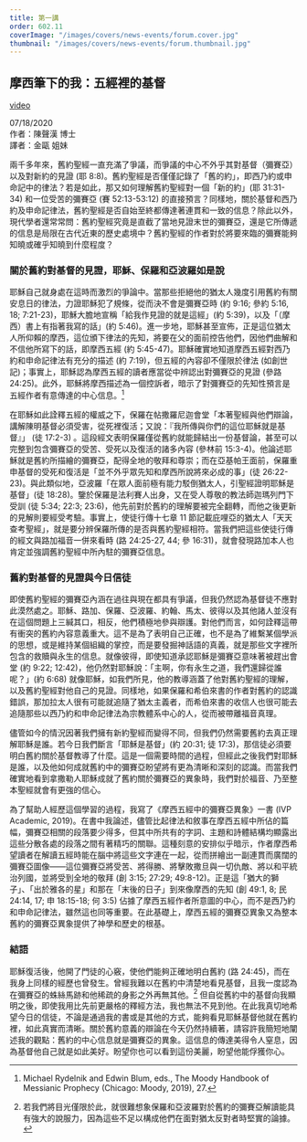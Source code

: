 ```yaml
---
title: 第一講
order: 602.11
coverImage: "/images/covers/news-events/forum.cover.jpg"
thumbnail: "/images/covers/news-events/forum.thumbnail.jpg"
---
```


## 摩西筆下的我：五經裡的基督

[video](https://player.vimeo.com/video/503987683)

07/18/2020\
作者：陳聲漢 博士\
譯者：金甌 姐妹

兩千多年來，舊約聖經一直充滿了爭議，而爭議的中心不外乎其對基督（彌賽亞）以及對新約的見證 (耶 8:8)。舊約聖經是否僅僅記錄了「舊的約」，即西乃約或申命記中的律法？若是如此，那又如何理解舊約聖經對一個「新的約」(耶 31:31-34) 和一位受苦的彌賽亞 (賽 52:13-53:12) 的直接預言？同樣地，關於基督和西乃約及申命記律法，舊約聖經是否自始至終都傳達著連貫和一致的信息？除此以外，現代學者還常常問：舊約聖經究竟是直截了當地見證末世的彌賽亞，還是它所傳遞的信息是局限在古代近東的歷史處境中？舊約聖經的作者對於將要來臨的彌賽能夠知曉或確乎知曉到什麼程度？

### 關於舊約對基督的見證，耶穌、保羅和亞波羅如是說

耶穌自己就身處在這時而激烈的爭論中。當那些拒絕他的猶太人幾度引用舊約有關安息日的律法，力證耶穌犯了規條，從而決不會是彌賽亞時 (約 9:16; 參約 5:16, 18; 7:21-23)，耶穌大膽地宣稱「給我作見證的就是這經」(約 5:39)，以及「（摩西）書上有指著我寫的話」(約 5:46)。進一步地，耶穌甚至宣佈，正是這位猶太人所仰賴的摩西，這位頒下律法的先知，將要在父的面前控告他們，因他們曲解和不信他所寫下的話，即摩西五經 (約 5:45-47)。耶穌確實地知道摩西五經對西乃約和申命記律法有充分的描述 (約 7:19)，但五經的內容卻不僅限於律法 (如創世記)；事實上，耶穌認為摩西五經的讀者應當從中辨認出對彌賽亞的見證 (參路 24:25)。此外，耶穌將摩西描述為一個控訴者，暗示了對彌賽亞的先知性預言是五經作者有意傳達的中心信息。[^1]

在耶穌如此詮釋五經的權威之下，保羅在帖撒羅尼迦會堂「本著聖經與他們辯論，講解陳明基督必須受害，從死裡復活；又說：『我所傳與你們的這位耶穌就是基督』」 (徒 17:2-3) 。這段經文表明保羅僅從舊約就能歸結出一份基督論，甚至可以完整到包含彌賽亞的受苦、受死以及復活的諸多內容 (參林前 15:3-4)。他論述耶穌就是舊約所描繪的彌賽亞，配得全地的敬拜和尊崇；而在亞基帕王面前，保羅重申基督的受死和復活是「並不外乎眾先知和摩西所說將來必成的事」(徒 26:22-23)。與此類似地，亞波羅「在眾人面前極有能力駁倒猶太人，引聖經證明耶穌是基督」(徒 18:28)。鑒於保羅是法利賽人出身，又在受人尊敬的教法師迦瑪列門下受訓 (徒 5:34; 22:3; 23:6)，他先前對於舊約的理解要被完全翻轉，而他之後更新的見解則要經受考驗。事實上，使徒行傳十七章 11 節記載庇哩亞的猶太人「天天查考聖經」，就是要分辨保羅所傳的是否與舊約聖經相符。當我們把這些使徒行傳的經文與路加福音一併來看時 (路 24:25-27, 44; 參 16:31)，就會發現路加本人也肯定並強調舊約聖經中所內駐的彌賽亞信息。

### 舊約對基督的見證與今日信徒

即使舊約聖經的彌賽亞內涵在過往與現在都具有爭議，但我仍然認為基督徒不應對此漠然處之。耶穌、路加、保羅、亞波羅、約翰、馬太、彼得以及其他諸人並沒有在這個問題上三緘其口，相反，他們積極地參與辯護。對他們而言，如何詮釋這帶有衝突的舊約內容意義重大。這不是為了表明自己正確，也不是為了維繫某個學派的思想，或是維持某個組織的掌控，而是要發掘神話語的真義，就是那些文字裡所包含的救贖與永生的信息。就像彼得，即使知道承認耶穌是彌賽亞意味著被趕出會堂 (約 9:22; 12:42)，他仍然對耶穌說：「主啊，你有永生之道，我們還歸從誰呢？」(約 6:68) 就像耶穌，如我們所見，他的教導涵蓋了他對舊約聖經的理解，以及舊約聖經對他自己的見證。同樣地，如果保羅和希伯來書的作者對舊約的認識錯誤，那加拉太人很有可能就追隨了猶太主義者，而希伯來書的收信人也很可能去追隨那些以西乃約和申命記律法為宗教體系中心的人，從而被帶離福音真理。

儘管如今的情況因著我們擁有新約聖經而變得不同，但我們仍然需要舊約去真正理解耶穌是誰。若今日我們斷言「耶穌是基督」(約 20:31; 徒 17:3)，那信徒必須要明白舊約關於基督教導了什麼。這是一個需要時間的過程，但經此之後我們對耶穌是誰，以及他如何成就舊約中的彌賽亞盼望將有更為清晰和深刻的認識。而當我們確實地看到拿撒勒人耶穌成就了舊約關於彌賽亞的異象時，我們對於福音、乃至整本聖經就會有更強的信心。

為了幫助人經歷這個學習的過程，我寫了《摩西五經中的彌賽亞異象》一書 (IVP Academic, 2019)。在書中我論述，儘管比起律法和敘事在摩西五經中所佔的篇幅，彌賽亞相關的段落要少得多，但其中所共有的字詞、主題和詩體結構均顯露出這些分散各處的段落之間有著精巧的關聯。這種刻意的安排似乎暗示，作者摩西希望讀者在解讀五經時能在腦中將這些文字連在一起，從而拼繪出一副連貫而廣闊的彌賽亞圖像——這位彌賽亞將受苦、將得勝、將擊敗撒旦與一切仇敵、將以和平統治列國，並將受到全地的敬拜 (創 3:15; 27:29; 49:8-12)。正是這「猶大的獅子」、「出於雅各的星」和那在「末後的日子」到來像摩西的先知 (創 49:1, 8; 民 24:14, 17; 申 18:15-18; 何 3:5) 佔據了摩西五經作者所意圖的中心，而不是西乃約和申命記律法，雖然這也同等重要。在此基礎上，摩西五經的彌賽亞異象又為整本舊約的彌賽亞異象提供了神學和歷史的根基。

### 結語

耶穌復活後，他開了門徒的心竅，使他們能夠正確地明白舊約 (路 24:45)，而在我身上同樣的經歷也曾發生。曾經我難以在舊約中清楚地看見基督，且我一度認為在彌賽亞的蛛絲馬跡和他稀疏的身影之外再無其他。[^2] 但自從舊約中的基督向我顯明之後，即使我用比先前更嚴格的釋經方法，我也無法不見到他。在此我真切地希望今日的信徒，不論是通過我的書或是其他的方式，能夠看見耶穌基督他就在舊約裡，如此真實而清晰。關於舊約意義的辯論在今天仍然持續著，請容許我簡短地闡述我的觀點：舊約的中心信息就是彌賽亞的異象。這信息的傳達美得令人窒息，因為基督他自己就是如此美好。盼望你也可以看到這份美麗，盼望他能俘獲你心。

[^1]: Michael Rydelnik and Edwin Blum, eds., The Moody Handbook of Messianic Prophecy (Chicago: Moody, 2019), 27.
[^2]: 若我們將目光僅限於此，就很難想象保羅和亞波羅對於舊約的彌賽亞解讀能具有強大的說服力，因為這些不足以構成他們在面對猶太反對者時堅實的論據。

